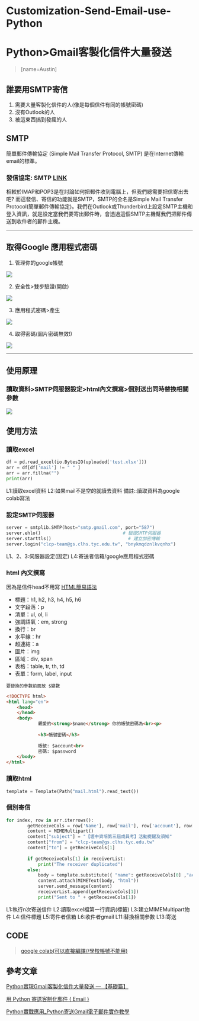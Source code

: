 # Customization-Send-Email-use-Python
# Python>Gmail客製化信件大量發送
> [name=Austin]
## 誰要用SMTP寄信
1. 需要大量客製化信件的人(像是每個信件有同的帳號密碼)
2. 沒有Outlook的人
3. 被這東西搞到發瘋的人

## SMTP

簡單郵件傳輸協定 (Simple Mail Transfer Protocol, SMTP) 是在Internet傳輸email的標準。

### 發信協定: SMTP [LINK](https://wanteasy.com.tw/doc/imap-pop3-smtp-difference.html)

相較於IMAP和POP3是在討論如何把郵件收到電腦上，但我們總需要把信寄出去吧? 而這發信、寄信的功能就是SMTP，SMTP的全名是Simple Mail Transfer Protocol(簡單郵件傳輸協定)。我們在Outlook或Thunderbird上設定SMTP主機和登入資訊，就是設定當我們要寄出郵件時，會透過這個SMTP主機幫我們把郵件傳送到收件者的郵件主機。

---

## 取得Google 應用程式密碼
1. 管理你的google帳號

 ![](https://i.imgur.com/0T2JxxX.png)
 
2. 安全性>雙步驗證(開啟)

![](https://i.imgur.com/bDYPRnu.png)

3. 應用程式密碼>產生

![](https://i.imgur.com/v4s27uc.png)

4. 取得密碼(圖片密碼無效!)

![](https://i.imgur.com/3y15VsB.png)


---

## 使用原理

### 讀取資料>SMTP伺服器設定>html內文撰寫>個別送出同時替換相關參數
![](https://i.imgur.com/Jn9Vdwp.png)

## 使用方法

### 讀取excel
```python
df = pd.read_excel(io.BytesIO(uploaded['test.xlsx']))
arr = df[df['mail'] != " " ]
arr = arr.fillna("")
print(arr)
```
L1:讀取excel資料
L2:如果mail不是空的就讀去資料
備註::讀取資料為google colab寫法
### 設定SMTP伺服器
```python
server = smtplib.SMTP(host="smtp.gmail.com", port="587")
server.ehlo()                               # 驗證SMTP伺服器
server.starttls()                             # 建立加密傳輸
server.login("clcp-team@gs.clhs.tyc.edu.tw", "bnykmqdznlkvqnhx") 
```
L1、2、3:伺服器設定(固定)
L4:寄送者信箱/google應用程式密碼
### html 內文撰寫
因為是信件head不用寫
[HTML簡易語法](https://tw.alphacamp.co/blog/html-guide)
* 標題：h1, h2, h3, h4, h5, h6
* 文字段落：p
* 清單：ul, ol, li
* 強調語氣：em, strong
* 換行：br
* 水平線：hr
* 超連結：a
* 圖片：img
* 區域：div, span
* 表格：table, tr, th, td
* 表單：form, label, input

`要替換的參數前面放 $變數`

```html
<!DOCTYPE html>
<html lang="en">
    <head>
    </head>
    <body>
            親愛的<strong>$name</strong> 你的帳號密碼為<br><p>
        
            <h3>帳號密碼</h3>
            
            帳號: $account<br>
            密碼: $password
    </body>
</html>
```
### 讀取html
```python
template = Template(Path("mail.html").read_text())
```
### 個別寄信
```python
for index, row in arr.iterrows():
        getReceiveCols = row['Name'], row['mail'], row['account'], row['password']   
        content = MIMEMultipart()                             
        content["subject"] = "【壢中資培第三屆成員考】活動提醒及須知"           
        content["from"] = "clcp-team@gs.clhs.tyc.edu.tw"                  
        content["to"] = getReceiveCols[1]                         
      
        if getReceiveCols[1] in receiverList:                     
            print("The receiver duplicated")
        else:  
            body = template.substitute({ "name": getReceiveCols[0] ,"account":getReceiveCols[2],"password":getReceiveCols[3]}) 
            content.attach(MIMEText(body, "html"))
            server.send_message(content)
            receiverList.append(getReceiveCols[1])
            print("Sent to " + getReceiveCols[1])
```
L1:執行n次寄送信件
L2:讀取excel檔第一行資訊(標籤)
L3:建立MIMEMultipart物件
L4:信件標題
L5:寄件者信箱
L6:收件者gmail
L11:替換相關參數
L13:寄送


## CODE
> [google colab(可以直接編譯//學校帳號不能用)](https://colab.research.google.com/drive/1DpPhpaEQ7hfTO_TQOH8W0CA8RkvStF1O?usp=sharing)
## 參考文章
 [Python實現Gmail客製化信件大量發送 — 【基礎篇】](https://marketingliveincode.com/?p=185)
 
 [用 Python 寄送客制化郵件 ( Email )](https://ycjhuo.gitlab.io/blogs/Python-Mutiple-And-Customize-Mail-Message.html#%E5%AF%84%E5%87%BA%E9%83%B5%E4%BB%B6)
 
[Python實戰應用_Python寄送Gmail電子郵件實作教學](https://www.learncodewithmike.com/2020/02/python-email.html)
